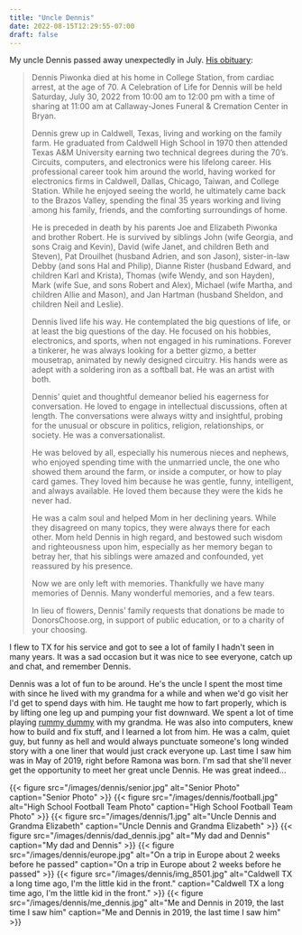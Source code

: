 ```yaml
---
title: "Uncle Dennis"
date: 2022-08-15T12:29:55-07:00
draft: false
---
```


My uncle Dennis passed away unexpectedly in July. [His obituary](https://callawayjones.com/obits/dennis-francis-piwonka/):

> Dennis Piwonka died at his home in College Station, from cardiac arrest, at the age of 70.  A Celebration of Life for Dennis will be held Saturday, July 30, 2022 from 10:00 am to 12:00 pm with a time of sharing at 11:00 am at Callaway-Jones Funeral & Cremation Center in Bryan.
> 
> Dennis grew up in Caldwell, Texas, living and working on the family farm.  He graduated from Caldwell High School in 1970 then attended Texas A&M University earning two technical degrees during the 70’s.  Circuits, computers, and electronics were his lifelong career.  His professional career took him around the world, having worked for electronics firms in Caldwell, Dallas, Chicago, Taiwan, and College Station.  While he enjoyed seeing the world, he ultimately came back to the Brazos Valley, spending the final 35 years working and living among his family, friends, and the comforting surroundings of home.
> 
> He is preceded in death by his parents Joe and Elizabeth Piwonka and brother Robert.  He is survived by siblings John (wife Georgia, and sons Craig and Kevin), David (wife Janet, and children Beth and Steven), Pat Drouilhet (husband Adrien, and son Jason), sister-in-law Debby (and sons Hal and Philip), Dianne Rister (husband Edward, and children Karl and Krista), Thomas (wife Wendy, and son Hayden), Mark (wife Sue, and sons Robert and Alex), Michael (wife Martha, and children Allie and Mason), and Jan Hartman (husband Sheldon, and children Neil and Leslie).
> 
> Dennis lived life his way.  He contemplated the big questions of life, or at least the big questions of the day.   He focused on his hobbies, electronics, and sports, when not engaged in his ruminations.  Forever a tinkerer, he was always looking for a better gizmo, a better mousetrap, animated by newly designed circuitry.  His hands were as adept with a soldering iron as a softball bat.  He was an artist with both.
> 
> Dennis’ quiet and thoughtful demeanor belied his eagerness for conversation.  He loved to engage in intellectual discussions, often at length.  The conversations were always witty and insightful, probing for the unusual or obscure in politics, religion, relationships, or society.  He was a conversationalist.
> 
> He was beloved by all, especially his numerous nieces and nephews, who enjoyed spending time with the unmarried uncle, the one who showed them around the farm, or inside a computer, or how to play card games.  They loved him because he was gentle, funny, intelligent, and always available.   He loved them because they were the kids he never had.
> 
> He was a calm soul and helped Mom in her declining years.  While they disagreed on many topics, they were always there for each other.  Mom held Dennis in high regard, and bestowed such wisdom and righteousness upon him, especially as her memory began to betray her, that his siblings were amazed and confounded, yet reassured by his presence.
> 
> Now we are only left with memories.  Thankfully we have many memories of Dennis.  Many wonderful memories, and a few tears.
> 
> In lieu of flowers, Dennis’ family requests that donations be made to DonorsChoose.org, in support of public education, or to a charity of your choosing.

I flew to TX for his service and got to see a lot of family I hadn't seen in many years. It was a sad occasion but it was nice to see everyone, catch up and chat, and remember Dennis.

Dennis was a lot of fun to be around. He's the uncle I spent the most time with since he lived with my grandma for a while and when we'd go visit her I'd get to spend days with him. He taught me how to fart properly, which is by lifting one leg up and pumping your fist downward. We spent a lot of time playing [rummy dummy](https://en.wikipedia.org/wiki/Dummy_rummy) with my grandma. He was also into computers, knew how to build and fix stuff, and I learned a lot from him. He was a calm, quiet guy, but funny as hell and would always punctuate someone's long winded story with a one liner that would just crack everyone up. Last time I saw him was in May of 2019, right before Ramona was born. I'm sad that she'll never get the opportunity to meet her great uncle Dennis. He was great indeed...

{{< figure src="/images/dennis/senior.jpg" alt="Senior Photo" caption="Senior Photo" >}}
{{< figure src="/images/dennis/football.jpg" alt="High School Football Team Photo" caption="High School Football Team Photo" >}}
{{< figure src="/images/dennis/1.jpg" alt="Uncle Dennis and Grandma Elizabeth" caption="Uncle Dennis and Grandma Elizabeth" >}}
{{< figure src="/images/dennis/dad_dennis.jpg" alt="My dad and Dennis" caption="My dad and Dennis" >}}
{{< figure src="/images/dennis/europe.jpg" alt="On a trip in Europe about 2 weeks before he passed" caption="On a trip in Europe about 2 weeks before he passed" >}}
{{< figure src="/images/dennis/img_8501.jpg" alt="Caldwell TX a long time ago, I'm the little kid in the front." caption="Caldwell TX a long time ago, I'm the little kid in the front." >}}
{{< figure src="/images/dennis/me_dennis.jpg" alt="Me and Dennis in 2019, the last time I saw him" caption="Me and Dennis in 2019, the last time I saw him" >}}

